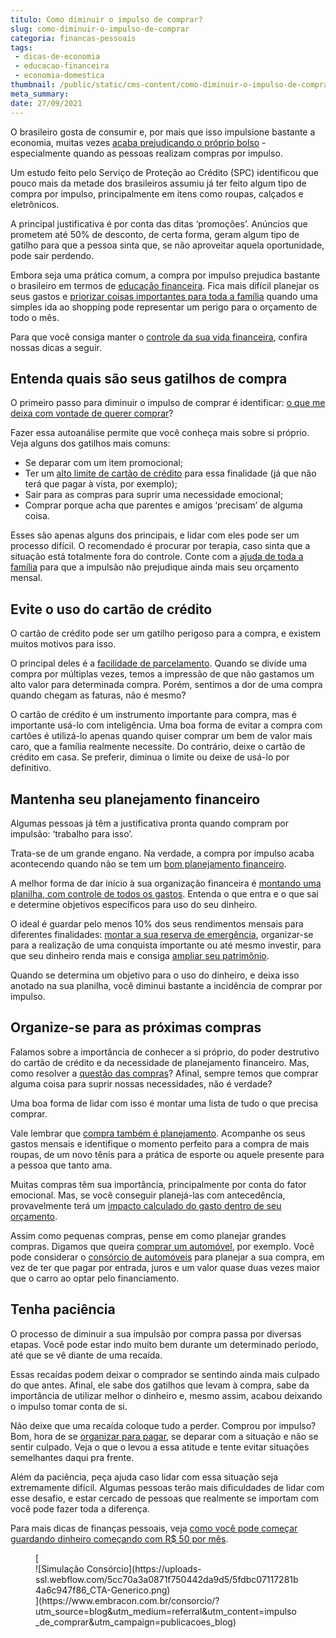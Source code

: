 ```yaml
---
titulo: Como diminuir o impulso de comprar?
slug: como-diminuir-o-impulso-de-comprar
categoria: financas-pessoais
tags:
 - dicas-de-economia
 - educacao-financeira
 - economia-domestica
thumbnail: /public/static/cms-content/como-diminuir-o-impulso-de-comprar.jpg
meta_summary: 
date: 27/09/2021
---
```

O brasileiro gosta de consumir e, por mais que isso impulsione bastante a economia, muitas vezes [acaba prejudicando o próprio bolso](https://www.embracon.com.br/blog/as-dicas-mais-valiosas-para-sair-do-vermelho) - especialmente quando as pessoas realizam compras por impulso.

Um estudo feito pelo Serviço de Proteção ao Crédito (SPC) identificou que pouco mais da metade dos brasileiros assumiu já ter feito algum tipo de compra por impulso, principalmente em itens como roupas, calçados e eletrônicos.

A principal justificativa é por conta das ditas ‘promoções’. Anúncios que prometem até 50% de desconto, de certa forma, geram algum tipo de gatilho para que a pessoa sinta que, se não aproveitar aquela oportunidade, pode sair perdendo.

Embora seja uma prática comum, a compra por impulso prejudica bastante o brasileiro em termos de [educação financeira](https://www.embracon.com.br/blog/educacao-financeira-entenda-a-importancia-para-o-cenario-atual). Fica mais difícil planejar os seus gastos e [priorizar coisas importantes para toda a família](https://www.embracon.com.br/blog/como-fazer-um-orcamento-familiar-sem-erro) quando uma simples ida ao shopping pode representar um perigo para o orçamento de todo o mês.

Para que você consiga manter o [controle da sua vida financeira](https://www.embracon.com.br/blog/5-dicas-de-como-mudar-sua-vida-financeira-em-2021), confira nossas dicas a seguir.

Entenda quais são seus gatilhos de compra
-----------------------------------------

O primeiro passo para diminuir o impulso de comprar é identificar: [o que me deixa com vontade de querer comprar](https://www.embracon.com.br/blog/dicas-para-uma-vida-financeira-mais-feliz)?

Fazer essa autoanálise permite que você conheça mais sobre si próprio. Veja alguns dos gatilhos mais comuns:

- Se deparar com um item promocional;
- Ter um [alto limite de cartão de crédito](https://www.embracon.com.br/blog/divida-de-cartao-de-credito-como-sair-dela-e-nao-entrar-mais) para essa finalidade (já que não terá que pagar à vista, por exemplo);
- Sair para as compras para suprir uma necessidade emocional;
- Comprar porque acha que parentes e amigos ‘precisam’ de alguma coisa.

Esses são apenas alguns dos principais, e lidar com eles pode ser um processo difícil. O recomendado é procurar por terapia, caso sinta que a situação está totalmente fora do controle. Conte com a [ajuda de toda a família](https://www.embracon.com.br/blog/envolva-seus-filhos-nas-financas-da-familia) para que a impulsão não prejudique ainda mais seu orçamento mensal.

Evite o uso do cartão de crédito
--------------------------------

O cartão de crédito pode ser um gatilho perigoso para a compra, e existem muitos motivos para isso.

O principal deles é a [facilidade de parcelamento](https://www.embracon.com.br/blog/saiba-quais-sao-os-pontos-positivos-e-negativos-de-pagar-a-vista-e-parcelado). Quando se divide uma compra por múltiplas vezes, temos a impressão de que não gastamos um alto valor para determinada compra. Porém, sentimos a dor de uma compra quando chegam as faturas, não é mesmo?

O cartão de crédito é um instrumento importante para compra, mas é importante usá-lo com inteligência. Uma boa forma de evitar a compra com cartões é utilizá-lo apenas quando quiser comprar um bem de valor mais caro, que a família realmente necessite. Do contrário, deixe o cartão de crédito em casa. Se preferir, diminua o limite ou deixe de usá-lo por definitivo.

Mantenha seu planejamento financeiro
------------------------------------

Algumas pessoas já têm a justificativa pronta quando compram por impulsão: ‘trabalho para isso’.

Trata-se de um grande engano. Na verdade, a compra por impulso acaba acontecendo quando não se tem um [bom planejamento financeiro](https://www.embracon.com.br/blog/planejamento-financeiro-um-guia-para-as-financas-nao-sairem-de-controle).

A melhor forma de dar início à sua organização financeira é [montando uma planilha, com controle de todos os gastos](https://www.embracon.com.br/blog/como-criar-uma-planilha-de-planejamento-financeiro). Entenda o que entra e o que sai e determine objetivos específicos para uso do seu dinheiro.

O ideal é guardar pelo menos 10% dos seus rendimentos mensais para diferentes finalidades: [montar a sua reserva de emergência](https://www.embracon.com.br/blog/por-que-e-importante-ter-uma-reserva-de-emergencia), organizar-se para a realização de uma conquista importante ou até mesmo investir, para que seu dinheiro renda mais e consiga [ampliar seu patrimônio](https://www.embracon.com.br/blog/5-formas-de-aumentar-seu-patrimonio-com-o-consorcio).

Quando se determina um objetivo para o uso do dinheiro, e deixa isso anotado na sua planilha, você diminui bastante a incidência de comprar por impulso.

Organize-se para as próximas compras 
-------------------------------------

Falamos sobre a importância de conhecer a si próprio, do poder destrutivo do cartão de crédito e da necessidade de planejamento financeiro. Mas, como resolver a [questão das compras](https://www.embracon.com.br/blog/compras-de-natal-como-gastar-pouco-e-presentear-toda-a-familia)? Afinal, sempre temos que comprar alguma coisa para suprir nossas necessidades, não é verdade?

Uma boa forma de lidar com isso é montar uma lista de tudo o que precisa comprar.

Vale lembrar que [compra também é planejamento](https://www.embracon.com.br/blog/10-importantes-dicas-para-economizar-nas-compras-de-casa). Acompanhe os seus gastos mensais e identifique o momento perfeito para a compra de mais roupas, de um novo tênis para a prática de esporte ou aquele presente para a pessoa que tanto ama.

Muitas compras têm sua importância, principalmente por conta do fator emocional. Mas, se você conseguir planejá-las com antecedência, provavelmente terá um [impacto calculado do gasto dentro de seu orçamento](https://www.embracon.com.br/blog/aprenda-como-montar-um-orcamento-familiar-em-5-passos).

Assim como pequenas compras, pense em como planejar grandes compras. Digamos que queira [comprar um automóvel](https://www.embracon.com.br/blog/primeiro-carro-como-acertar-na-escolha), por exemplo. Você pode considerar o [consórcio de automóveis](https://www.embracon.com.br/blog/como-funciona-consorcio-de-automoveis-por-que-boa-opcao) para planejar a sua compra, em vez de ter que pagar por entrada, juros e um valor quase duas vezes maior que o carro ao optar pelo financiamento.

Tenha paciência
---------------

O processo de diminuir a sua impulsão por compra passa por diversas etapas. Você pode estar indo muito bem durante um determinado período, até que se vê diante de uma recaída.

Essas recaídas podem deixar o comprador se sentindo ainda mais culpado do que antes. Afinal, ele sabe dos gatilhos que levam à compra, sabe da importância de utilizar melhor o dinheiro e, mesmo assim, acabou deixando o impulso tomar conta de si.

Não deixe que uma recaída coloque tudo a perder. Comprou por impulso? Bom, hora de se [organizar para pagar](https://www.embracon.com.br/blog/saiba-o-que-fazer-para-limpar-o-nome), se deparar com a situação e não se sentir culpado. Veja o que o levou a essa atitude e tente evitar situações semelhantes daqui pra frente.

Além da paciência, peça ajuda caso lidar com essa situação seja extremamente difícil. Algumas pessoas terão mais dificuldades de lidar com esse desafio, e estar cercado de pessoas que realmente se importam com você pode fazer toda a diferença.

Para mais dicas de finanças pessoais, veja [como você pode começar guardando dinheiro começando com R$ 50 por mês](https://www.embracon.com.br/blog/qual-o-melhor-investimento-para-r-50-r-500-ou-r-5000).

<figure class="w-richtext-figure-type-image w-richtext-align-center">[<div>![Simulação Consórcio](https://uploads-ssl.webflow.com/5cc70a3a0871f750442da9d5/5fdbc07117281b4a6c947f86_CTA-Generico.png)</div>](https://www.embracon.com.br/consorcio/?utm_source=blog&utm_medium=referral&utm_content=impulso_de_comprar&utm_campaign=publicacoes_blog)</figure>
